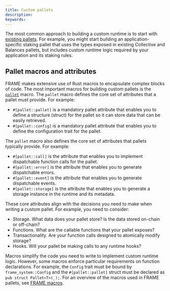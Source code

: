 ```yaml
---
title: Custom pallets
description:
keywords:
---
```


The most common approach to building a custom runtime is to start with [existing pallets](/reference/frame-pallets/).
For example, you might start building an application-specific staking pallet that uses the types exposed in existing Collective and Balances pallets, but includes custom runtime logic required by your application and its staking rules.

## Pallet macros and attributes

FRAME makes extensive use of Rust macros to encapsulate complex blocks of code.
The most important macros for building custom pallets is the [`pallet`](https://paritytech.github.io/substrate/master/frame_support/attr.pallet.html) macro.
The `pallet` macro defines the core set of attributes that a pallet must provide.
For example:

- `#[pallet::pallet]` is a mandatory pallet attribute that enables you to define a structure (struct) for the pallet so it can store data that can be easily retrieved.
- `#[pallet::config]` is a mandatory pallet attribute that enables you to define the configuration trait for the pallet.

The `pallet` macro also defines the core set of attributes that pallets typically provide.
For example:

- `#[pallet::call]` is the attribute that enables you to implement dispatchable function calls for the pallet.
- `#[pallet::error]` is the attribute that enables you to generate dispatchable errors.
- `#[pallet::event]` is the attribute that enables you to generate dispatchable events.
- `#[pallet::storage]` is the attribute that enables you to generate a storage instance in the runtime and its metadata.

These core attributes align with the decisions you need to make when writing a custom pallet.
For example, you need to consider:

- Storage. What data does your pallet store? Is the data stored on-chain or off-chain?
- Functions. What are the callable functions that your pallet exposes?
- Transactionality. Are your function calls designed to atomically modify storage?
- Hooks. Will your pallet be making calls to any runtime hooks?

Macros simplify the code you need to write to implement custom runtime logic.
However, some macros enforce particular requirements on function declarations.
For example, the `Config` trait must be bound by `frame_system::Config` and the `#[pallet::pallet]` struct must be declared as `pub struct Pallet<T>(_);`.
For an overview of the macros used in FRAME pallets, see [FRAME macros](/reference/frame-macros/).

<!-- ## Useful FRAME traits

- Pallet Origin
- Origins: EnsureOrigin, EnsureOneOf
  ...

## Runtime implementation

Writing a pallet and implementing it for a runtime go hand in hand.
Your pallet's `Config` trait is what get's implemented for `Runtime` which is a special struct used to compile all implemented pallets in the `construct_runtime` macro.

- [`parameter_types`](https://paritytech.github.io/substrate/master/frame_support/macro.parameter_types.html) and [`ord_parameter_types`](https://paritytech.github.io/substrate/master/frame_support/macro.ord_parameter_types.html) macros are useful for passing in values to configurable pallet constants.
- [ other considerations like no_std ]
- Minimilistic runtime references
- Side chain architecture references
- Api endpoints: on_initialize, off_chain workers ?

Write content that links to basic and intermediate how-to guides. -->
